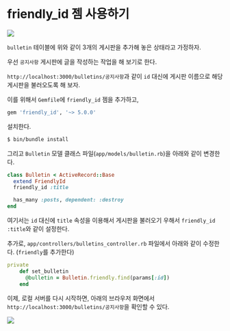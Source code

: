 # friendly_id 젬 사용하기

![](http://i1373.photobucket.com/albums/ag392/rorlab/Photobucket%20Desktop%20-%20RORLAB/rcafe/2014-05-09_10-17-19_zps94af68c8.png)

`bulletin` 테이블에 위와 같이 3개의 게시판을 추가해 놓은 상태라고 가정하자.

우선 `공지사항` 게시판에 글을 작성하는 작업을 해 보기로 한다.

`http://localhost:3000/bulletins/공지사항`과 같이 `id` 대신에 게시판 이름으로 해당 게시판을 불러오도록 해 보자.

이를 위해서 `Gemfile`에 `friendly_id` 젬을 추가하고,

```ruby
gem 'friendly_id', '~> 5.0.0'
```

설치한다.

```bash
$ bin/bundle install
```

그리고 `Bulletin` 모델 클래스 파일(`app/models/bulletin.rb`)을 아래와 같이 변경한다.

```ruby
class Bulletin < ActiveRecord::Base
  extend FriendlyId
  friendly_id :title

  has_many :posts, dependent: :destroy
end
```

여기서는 `id` 대신에 `title` 속성을 이용해서 게시판을 불러오기 우해서 `friendly_id :title`와 같이 설정한다.

추가로, `app/controllers/bulletins_controller.rb` 파일에서 아래와 같이 수정한다. (`friendly`를 추가한다)

```ruby
private
    def set_bulletin
      @bulletin = Bulletin.friendly.find(params[:id])
    end
```

이제, 로컬 서버를 다시 시작하면, 아래의 브라우저 화면에서 `http://localhost:3000/bulletins/공지사항`을 확인할 수 있다.

![](http://i1373.photobucket.com/albums/ag392/rorlab/Photobucket%20Desktop%20-%20RORLAB/rcafe/2014-05-09_10-34-25_zps25373419.png)





